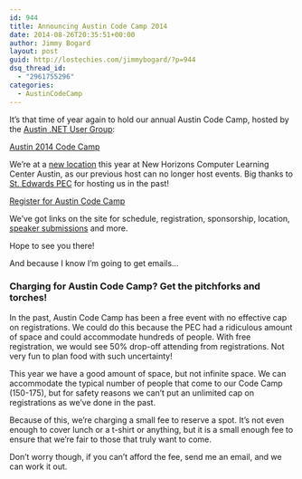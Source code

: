 ```yaml
---
id: 944
title: Announcing Austin Code Camp 2014
date: 2014-08-26T20:35:51+00:00
author: Jimmy Bogard
layout: post
guid: http://lostechies.com/jimmybogard/?p=944
dsq_thread_id:
  - "2961755296"
categories:
  - AustinCodeCamp
---
```

It’s that time of year again to hold our annual Austin Code Camp, hosted by the [Austin .NET User Group](http://adnug.org/):

[Austin 2014 Code Camp](http://codecamp14.adnug.org/)

We’re at a [new location](http://codecamp14.adnug.org/location.html) this year at New Horizons Computer Learning Center Austin, as our previous host can no longer host events. Big thanks to [St. Edwards PEC](http://www.pec.stedwards.edu/) for hosting us in the past!

[Register for Austin Code Camp](http://www.eventbrite.com/e/austin-code-camp-2014-tickets-12769815863)

We’ve got links on the site for schedule, registration, sponsorship, location, [speaker submissions](http://codecamp14.adnug.org/speakers.html) and more.

Hope to see you there!

And because I know I’m going to get emails…

### Charging for Austin Code Camp? Get the pitchforks and torches!

In the past, Austin Code Camp has been a free event with no effective cap on registrations. We could do this because the PEC had a ridiculous amount of space and could accommodate hundreds of people. With free registration, we would see 50% drop-off attending from registrations. Not very fun to plan food with such uncertainty!

This year we have a good amount of space, but not infinite space. We can accommodate the typical number of people that come to our Code Camp (150-175), but for safety reasons we can’t put an unlimited cap on registrations as we’ve done in the past.

Because of this, we’re charging a small fee to reserve a spot. It’s not even enough to cover lunch or a t-shirt or anything, but it is a small enough fee to ensure that we’re fair to those that truly want to come.

Don’t worry though, if you can’t afford the fee, send me an email, and we can work it out.